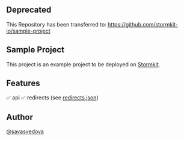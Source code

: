 ## Deprecated

This Repository has been transferred to: https://github.com/stormkit-io/sample-project

## Sample Project

This project is an example project to be deployed on [Stormkit](https://www.stormkit.io). 

## Features

✅ api
✅ redirects (see [redirects.json](./redirects.json))

## Author

[@savasvedova](https://x.com/savasvedova)
